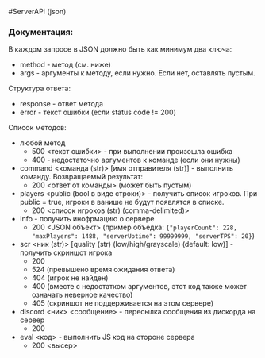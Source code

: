 #ServerAPI (json)

### Документация:
В каждом запросе в JSON должно быть как минимум два ключа:
* method - метод (см. ниже)
* args - аргументы к методу, если нужно. Если нет, оставлять пустым.

Структура ответа:
* response - ответ метода
* error - текст ошибки (если status code != 200)


Список методов:
* любой метод
    * 500 <текст ошибки> - при выполнении произошла ошибка
    * 400 - недостаточно аргументов к команде (если они нужны)
* command <команда (str)> [имя отправителя (str)] - выполнить команду. Возвращаемый результат:
    * 200 <ответ от команды> (может быть пустым)
* players <public (bool в виде строки)> - получить список игроков. При public = true, игроки в ванише не будут появлятся в списке.
    * 200 <список игроков (str) (comma-delimited)>
* info - получить инофрмацию о сервере
    * 200 <JSON объект> (пример объедка: `{"playerCount": 228, "maxPlayers": 1488, "serverUptime": 99999999, "serverTPS": 20}`)
* scr <ник (str)> [quality (str) (low/high/grayscale) (default: low)] - получить скриншот игрока
    * 200 <base64 png>
    * 524 (превышено время ожидания ответа)
    * 404 (игрок не найден)
    * 400 (вместе с недостатком аргументов, этот код также может означать неверное качество)
    * 405 (скриншот не поддерживается на этом сервере)
* discord <ник> <сообщение> - пересылка сообщения из дискорда на сервер
    * 200
* eval <код> - выполнить JS код на стороне сервера
    * 200 <высер>